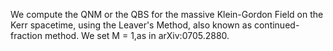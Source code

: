We compute the QNM or the QBS for the massive Klein-Gordon Field on the Kerr spacetime, using the Leaver's Method, also known as continued-fraction method.
We set M = 1,as in arXiv:0705.2880.
